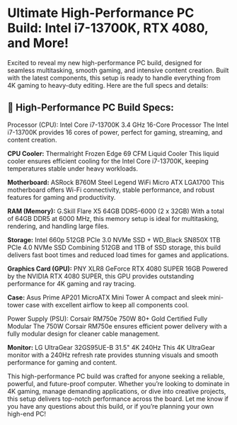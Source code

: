 # Ultimate High-Performance PC Build: Intel i7-13700K, RTX 4080, and More!

Excited to reveal my new high-performance PC build, designed for seamless multitasking, smooth gaming, and intensive content creation. Built with the latest components, this setup is ready to handle everything from 4K gaming to heavy-duty editing. Here are the full specs and details:

## 🔧 High-Performance PC Build Specs:

Processor (CPU): Intel Core i7-13700K 3.4 GHz 16-Core Processor
The Intel i7-13700K provides 16 cores of power, perfect for gaming, streaming, and content creation.

**CPU Cooler:** Thermalright Frozen Edge 69 CFM Liquid Cooler
This liquid cooler ensures efficient cooling for the Intel Core i7-13700K, keeping temperatures stable under heavy workloads.

**Motherboard:** ASRock B760M Steel Legend WiFi Micro ATX LGA1700
This motherboard offers Wi-Fi connectivity, stable performance, and robust features for gaming and productivity.

**RAM (Memory):** G.Skill Flare X5 64GB DDR5-6000 (2 x 32GB)
With a total of 64GB DDR5 at 6000 MHz, this memory setup is ideal for multitasking, rendering, and handling large files.

**Storage:** Intel 660p 512GB PCIe 3.0 NVMe SSD + WD_Black SN850X 1TB PCIe 4.0 NVMe SSD
Combining 512GB and 1TB of SSD storage, this build delivers fast boot times and reduced load times for games and applications.

**Graphics Card (GPU):** PNY XLR8 GeForce RTX 4080 SUPER 16GB
Powered by the NVIDIA RTX 4080 SUPER, this GPU provides outstanding performance for 4K gaming and ray tracing.

**Case:** Asus Prime AP201 MicroATX Mini Tower
A compact and sleek mini-tower case with excellent airflow to keep all components cool.

Power Supply (PSU): Corsair RM750e 750W 80+ Gold Certified Fully Modular
The 750W Corsair RM750e ensures efficient power delivery with a fully modular design for cleaner cable management.

**Monitor:** LG UltraGear 32GS95UE-B 31.5" 4K 240Hz
This 4K UltraGear monitor with a 240Hz refresh rate provides stunning visuals and smooth performance for gaming and content.

This high-performance PC build was crafted for anyone seeking a reliable, powerful, and future-proof computer. Whether you’re looking to dominate in 4K gaming, manage demanding applications, or dive into creative projects, this setup delivers top-notch performance across the board. Let me know if you have any questions about this build, or if you’re planning your own high-end PC!